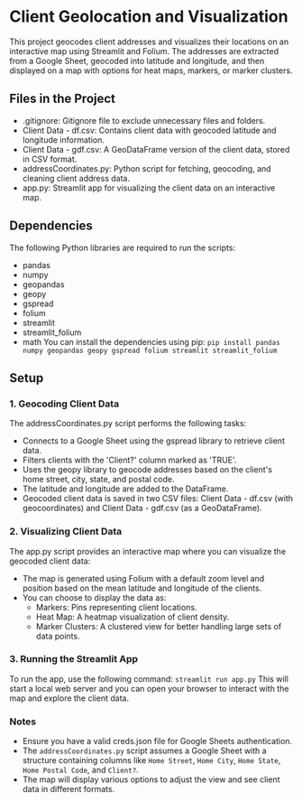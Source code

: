 # Client Geolocation and Visualization

This project geocodes client addresses and visualizes their locations on an interactive map using Streamlit and Folium. The addresses are extracted from a Google Sheet, geocoded into latitude and longitude, and then displayed on a map with options for heat maps, markers, or marker clusters.

## Files in the Project
 - .gitignore: Gitignore file to exclude unnecessary files and folders.
 - Client Data - df.csv: Contains client data with geocoded latitude and longitude information.
 - Client Data - gdf.csv: A GeoDataFrame version of the client data, stored in CSV format.
 - addressCoordinates.py: Python script for fetching, geocoding, and cleaning client address data.
 - app.py: Streamlit app for visualizing the client data on an interactive map.

## Dependencies
The following Python libraries are required to run the scripts:
 - pandas
 - numpy
 - geopandas
 - geopy
 - gspread
 - folium
 - streamlit
 - streamlit_folium
 - math
You can install the dependencies using pip:
`pip install pandas numpy geopandas geopy gspread folium streamlit streamlit_folium`
## Setup
### 1. Geocoding Client Data
The addressCoordinates.py script performs the following tasks:
 - Connects to a Google Sheet using the gspread library to retrieve client data.
 - Filters clients with the 'Client?' column marked as 'TRUE'.
 - Uses the geopy library to geocode addresses based on the client's home street, city, state, and postal code.
 - The latitude and longitude are added to the DataFrame.
 - Geocoded client data is saved in two CSV files: Client Data - df.csv (with geocoordinates) and Client Data - gdf.csv (as a GeoDataFrame).
### 2. Visualizing Client Data
The app.py script provides an interactive map where you can visualize the geocoded client data:
 - The map is generated using Folium with a default zoom level and position based on the mean latitude and longitude of the clients.
 - You can choose to display the data as:
   - Markers: Pins representing client locations.
   - Heat Map: A heatmap visualization of client density.
   - Marker Clusters: A clustered view for better handling large sets of data points.
### 3. Running the Streamlit App
To run the app, use the following command:
`streamlit run app.py`
This will start a local web server and you can open your browser to interact with the map and explore the client data.
### Notes
 - Ensure you have a valid creds.json file for Google Sheets authentication.
 - The `addressCoordinates.py` script assumes a Google Sheet with a structure containing columns like `Home Street`, `Home City`, `Home State`, `Home Postal Code`, and `Client?`.
 - The map will display various options to adjust the view and see client data in different formats.
